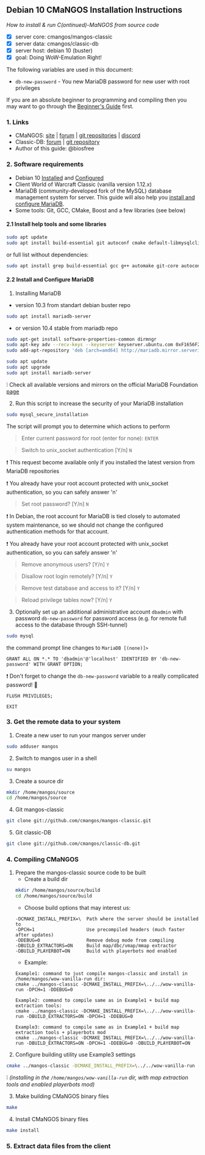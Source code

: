 ## Debian 10 CMaNGOS Installation Instructions
*How to install & run C(ontinued)-MaNGOS from source code*
- [x] server core: cmangos/mangos-classic
- [x] server data: cmangos/classic-db
- [x] server host: debian 10 (buster)
- [x] goal: Doing WoW-Emulation Right!

The following variables are used in this document:
- `db-new-password` - You new MariaDB password for new user with root privileges

If you are an absolute beginner to programming and compiling then you may want to go through the [Beginner's Guide](https://github.com/cmangos/issues/wiki/Beginners-Guide-Home) first.

### 1. Links
- CMaNGOS: [site](https://cmangos.net) | [forum](https://forum.cmangos.net) | [git repositories](https://github.com/cmangos) | [discord](https://discord.gg/Dgzerzb)
- Classic-DB: [forum](https://github.com/cmangos/classic-db/issues) | [git repository](https://github.com/cmangos/classic-db)
- Author of this guide: @biosfree

### 2. Software requirements
- Debian 10 [Installed](https://github.com/biosfree/cmangos-help) and [Configured](https://github.com/biosfree/cmangos-help)
- Client World of Warcraft Classic (vanilla version 1.12.x)
- MariaDB (community-developed fork of the MySQL) database management system for server. This guide will also help you [install and configure MariaDB](#install_mariadb).
- Some tools: Git, GCC, CMake, Boost and a few libraries (see below)

#### 2.1 Install help tools and some libraries
```bash
sudo apt update
sudo apt install build-essential git autoconf cmake default-libmysqlclient-dev libtool libssl-dev zlibc libbz2-dev subversion libboost-all-dev
```
or full list without dependencies:
```bash
sudo apt install grep build-essential gcc g++ automake git-core autoconf make patch cmake default-libmysqlclient-dev libtool libssl-dev binutils zlibc libc6 libbz2-dev subversion libboost-all-dev
```

#### 2.2 Install and Configure MariaDB <a name="install_mariadb"></a>
1. Installing MariaDB
- version 10.3 from standart debian buster repo
```bash
sudo apt install mariadb-server
```
- or version 10.4 stable from mariadb repo
```bash
sudo apt-get install software-properties-common dirmngr
sudo apt-key adv --recv-keys --keyserver keyserver.ubuntu.com 0xF1656F24C74CD1D8
sudo add-apt-repository 'deb [arch=amd64] http://mariadb.mirror.serveriai.lt/repo/10.4/debian buster main'
```
```bash
sudo apt update
sudo apt upgrade
sudo apt install mariadb-server
```
:grey_exclamation: Check all available versions and mirrors on the official MariaDB Foundation [page](https://downloads.mariadb.org/mariadb/repositories/#distro=Debian&distro_release=buster--buster)

2. Run this script to increase the security of your MariaDB installation
```bash
sudo mysql_secure_installation
```
The script will prompt you to determine which actions to perform
	
> Enter current password for root (enter for none): `ENTER`

> Switch to unix_socket authentication [Y/n] `N`
	
:exclamation: This request become available only if you installed the latest version from MariaDB repositories
	
:exclamation: You already have your root account protected with unix_socket authentication, so you can safely answer 'n'
	
> Set root password? [Y/n] `N`
	
:exclamation: In Debian, the root account for MariaDB is tied closely to automated system maintenance, so we should not change the configured authentication methods for that account.
	
:exclamation: You already have your root account protected with unix_socket authentication, so you can safely answer 'n'
	
> Remove anonymous users? [Y/n] `Y`
	
> Disallow root login remotely? [Y/n] `Y`
	
> Remove test database and access to it? [Y/n] `Y`
	
> Reload privilege tables now? [Y/n] `Y`
	
3. Optionally set up an additional administrative account `dbadmin` with password `db-new-password` for password access (e.g. for remote full access to the database through SSH-tunnel)
```bash
sudo mysql
```
the command prompt line changes to `MariaDB [(none)]>`
```mysql
GRANT ALL ON *.* TO 'dbadmin'@'localhost' IDENTIFIED BY 'db-new-password' WITH GRANT OPTION;
```
:exclamation: Don't forget to change the `db-new-password` variable to a really complicated password! :speak_no_evil:

```mysql
FLUSH PRIVILEGES;
```

```mysql
EXIT
```

### 3. Get the remote data to your system
1. Create a new user to run your mangos server under
```bash
sudo adduser mangos
```
2. Switch to mangos user in a shell
```bash
su mangos
```
3. Create a source dir
```bash
mkdir /home/mangos/source
cd /home/mangos/source
```
4. Git mangos-classic
```bash
git clone git://github.com/cmangos/mangos-classic.git
```
5. Git classic-DB
```bash
git clone git://github.com/cmangos/classic-db.git
```
### 4. Compiling CMaNGOS
1. Prepare the mangos-classic source code to be built
	- Create a build dir
	```bash
	mkdir /home/mangos/source/build
	cd /home/mangos/source/build
	```
	- Choose build options that may interest us:
	```
	-DCMAKE_INSTALL_PREFIX=\  Path where the server should be installed to
	-DPCH=1                   Use precompiled headers (much faster after updates)
	-DDEBUG=0                 Remove debug mode from compiling
	-DBUILD_EXTRACTORS=ON     Build map/dbc/vmap/mmap extractor
	-DBUILD_PLAYERBOT=ON      Build with playerbots mod enabled
	```
	- Example:
	```
	Example1: command to just compile mangos-classic and install in /home/mangos/wow-vanilla-run dir:
	cmake ../mangos-classic -DCMAKE_INSTALL_PREFIX=\../../wow-vanilla-run -DPCH=1 -DDEBUG=0
	
	Example2: command to compile same as in Example1 + build map extraction tools:
	cmake ../mangos-classic -DCMAKE_INSTALL_PREFIX=\../../wow-vanilla-run -DBUILD_EXTRACTORS=ON -DPCH=1 -DDEBUG=0
	
	Example3: command to compile same as in Example1 + build map extraction tools + playerbots mod
	cmake ../mangos-classic -DCMAKE_INSTALL_PREFIX=\../../wow-vanilla-run -DBUILD_EXTRACTORS=ON -DPCH=1 -DDEBUG=0 -DBUILD_PLAYERBOT=ON
	```
2. Configure building utility use Example3 settings
```bash
cmake ../mangos-classic -DCMAKE_INSTALL_PREFIX=\../../wow-vanilla-run -DBUILD_EXTRACTORS=ON -DPCH=1 -DDEBUG=0 -DBUILD_PLAYERBOT=ON
```
:grey_exclamation: *(installing in the `/home/mangos/wow-vanilla-run` dir, with map extraction tools and enabled playerbots mod)*

3. Make building CMaNGOS binary files
```bash
make
```
4. Install CMaNGOS binary files
```bash
make install
```
### 5. Extract data files from the client

